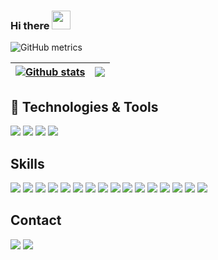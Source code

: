 ### Hi there <img src="https://raw.githubusercontent.com/Viiprogrammer/Viiprogrammer/main/wave.gif" height="30px" width="30px">
![GitHub metrics](https://metrics.lecoq.io/Viiprogrammer)

| <a href="https://github.com/Viiprogrammer/github-readme-stats"><img align="center" src="https://github-readme-stats.vercel.app/api?username=Viiprogrammer&theme=dark&show_icons=true&include_all_commits=true&hide_border=true" alt="Github stats" /></a> | <a href="https://github.com/Viiprogrammer/github-readme-stats"><img align="center" src="https://github-readme-stats.vercel.app/api/top-langs/?username=Viiprogrammer&layout=compact&hide_border=true&theme=dark" /></a> |
| ------------- | ------------- |

## 🔧 Technologies & Tools
![](https://img.shields.io/badge/OS-Linux-informational?logo=linux&color=%232bbc8a&style=flat&logoColor=white)
![](https://img.shields.io/badge/Editor-IntelliJ_IDEA-informational?logo=intellij-idea&color=%232bbc8a&style=flat&logoColor=white)
![](https://img.shields.io/badge/Shell-Bash-informational?logo=gnu-bash&color=%232bbc8a&style=flat&logoColor=white)
![](https://img.shields.io/badge/Tools-Docker-informational?logo=docker&color=%232bbc8a&style=flat&logoColor=white)

## Skills
![](https://img.shields.io/badge/JavaScript-6_Years-informational?logo=javascript&logoColor=%23F7DF1E&color=%232bbc8a&style=flat)
![](https://img.shields.io/badge/PHP-4_Year-informational?logo=php&logoColor=%23767ab5&color=%23767ab5&style=flat)
![](https://img.shields.io/badge/Node.JS-5_Years-informational?logo=node.js&logoColor=%23339933&color=%23339933&style=flat)
![](https://img.shields.io/badge/NPM-4_Years-informational?logo=npm&logoColor=%23FFFFFF&color=%23C21325&style=flat)
![](https://img.shields.io/badge/MongoDB-2_Years-informational?logo=mongodb&logoColor=%2347A248&color=%2347A248&style=flat)
![](https://img.shields.io/badge/MYSQL-4_Year-informational?logo=mysql&logoColor=%2361DAFB&color=%2347848F&style=flat)
![](https://img.shields.io/badge/Vue.JS-2_Month-informational?logo=mongodb&logoColor=%2347A248&color=%2347A248&style=flat)
![](https://img.shields.io/badge/Mongoose.JS-1.5_Year-informational?logo=javascript&logoColor=%23F7DF1E&color=%23C21325&style=flat)
![](https://img.shields.io/badge/Electron-1.5_Year-informational?logo=electron&logoColor=%2361DAFB&color=%2347848F&style=flat)
![](https://img.shields.io/badge/Puppeteer-3_Year-informational?logo=puppeteer&logoColor=%23FFFFFF&color=%2347848F&style=flat)
![](https://img.shields.io/badge/Linux-5_Year-informational?logo=linux&logoColor=%23131313&color=%23131313&style=flat)
![](https://img.shields.io/badge/GIT-5_Year-informational?logo=git&logoColor=%23ff9537&color=%23ff9537&style=flat)
![](https://img.shields.io/badge/NGINX-5_Year-informational?logo=nginx&logoColor=%23339933&color=%23339933&style=flat)
![](https://img.shields.io/badge/Apache-4_Year-informational?logo=apache&logoColor=%23d02700&color=%23d02700&style=flat)
![](https://img.shields.io/badge/Redis-1.5_Year-informational?logo=redis&logoColor=%23C21325&color=%23C21325&style=flat)
![](https://img.shields.io/badge/Memcache-4_Year-informational?logo=memcache&logoColor=%232b887d&color=%232b887d&style=flat)

## Contact
<a href="https://t.me/AniCoder">![](https://img.shields.io/badge/Telegram-AniCoder-informational?logo=telegram&logoColor=%2326A5E4&style=flat)</a>
<a href="mailto:m_telega@mail.ru">![](https://img.shields.io/badge/Email-m_telega@mail.ru-informational?logo=gmail&logoColor=%2326A5E4&color=%2326A5E4&style=flat)</a>

